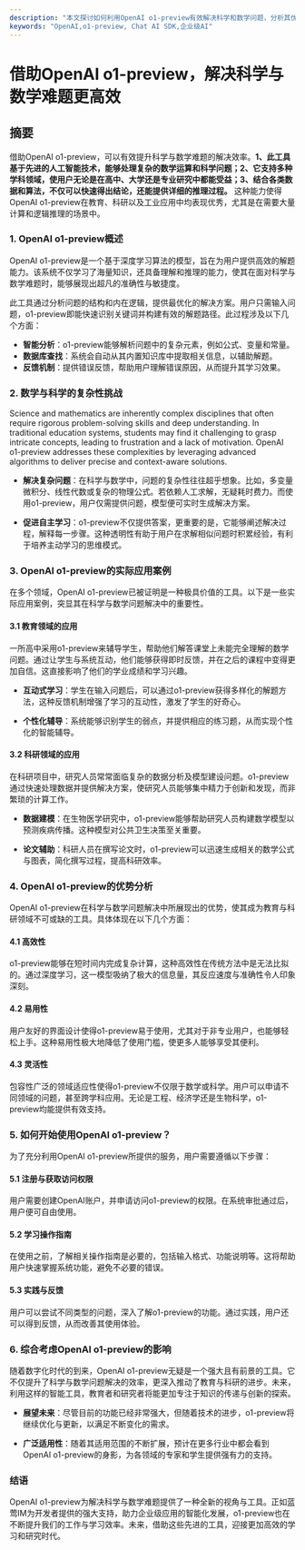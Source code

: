 ```yaml
---
description: "本文探讨如何利用OpenAI o1-preview有效解决科学和数学问题，分析其优势及实际应用案例。"
keywords: "OpenAI,o1-preview, Chat AI SDK,企业级AI"
---
```

# 借助OpenAI o1-preview，解决科学与数学难题更高效  

  

## 摘要

借助OpenAI o1-preview，可以有效提升科学与数学难题的解决效率。**1、此工具基于先进的人工智能技术，能够处理复杂的数学运算和科学问题；2、它支持多种学科领域，使用户无论是在高中、大学还是专业研究中都能受益；3、结合各类数据和算法，不仅可以快速得出结论，还能提供详细的推理过程。** 这种能力使得OpenAI o1-preview在教育、科研以及工业应用中均表现优秀，尤其是在需要大量计算和逻辑推理的场景中。

### 1. OpenAI o1-preview概述

OpenAI o1-preview是一个基于深度学习算法的模型，旨在为用户提供高效的解题能力。该系统不仅学习了海量知识，还具备理解和推理的能力，使其在面对科学与数学难题时，能够展现出超凡的准确性与敏捷度。

此工具通过分析问题的结构和内在逻辑，提供最优化的解决方案。用户只需输入问题，o1-preview即能快速识别关键词并构建有效的解题路径。此过程涉及以下几个方面：

- **智能分析**：o1-preview能够解析问题中的复杂元素，例如公式、变量和常量。
- **数据库查找**：系统会自动从其内置知识库中提取相关信息，以辅助解题。
- **反馈机制**：提供错误反馈，帮助用户理解错误原因，从而提升其学习效果。

### 2. 数学与科学的复杂性挑战

Science and mathematics are inherently complex disciplines that often require rigorous problem-solving skills and deep understanding. In traditional education systems, students may find it challenging to grasp intricate concepts, leading to frustration and a lack of motivation. OpenAI o1-preview addresses these complexities by leveraging advanced algorithms to deliver precise and context-aware solutions.

- **解决复杂问题**：在科学与数学中，问题的复杂性往往超乎想象。比如，多变量微积分、线性代数或复杂的物理公式。若依赖人工求解，无疑耗时费力。而使用o1-preview，用户仅需提供问题，模型便可实时生成解决方案。
  
- **促进自主学习**：o1-preview不仅提供答案，更重要的是，它能够阐述解决过程，解释每一步骤。这种透明性有助于用户在求解相似问题时积累经验，有利于培养主动学习的思维模式。

### 3. OpenAI o1-preview的实际应用案例

在多个领域，OpenAI o1-preview已被证明是一种极具价值的工具。以下是一些实际应用案例，突显其在科学与数学问题解决中的重要性。

#### 3.1 教育领域的应用

一所高中采用o1-preview来辅导学生，帮助他们解答课堂上未能完全理解的数学问题。通过让学生与系统互动，他们能够获得即时反馈，并在之后的课程中变得更加自信。这直接影响了他们的学业成绩和学习兴趣。

- **互动式学习**：学生在输入问题后，可以通过o1-preview获得多样化的解题方法，这种反馈机制增强了学习的互动性，激发了学生的好奇心。

- **个性化辅导**：系统能够识别学生的弱点，并提供相应的练习题，从而实现个性化的智能辅导。

#### 3.2 科研领域的应用

在科研项目中，研究人员常常面临复杂的数据分析及模型建设问题。o1-preview通过快速处理数据并提供解决方案，使研究人员能够集中精力于创新和发现，而非繁琐的计算工作。

- **数据建模**：在生物医学研究中，o1-preview能够帮助研究人员构建数学模型以预测疾病传播。这种模型对公共卫生决策至关重要。

- **论文辅助**：科研人员在撰写论文时，o1-preview可以迅速生成相关的数学公式与图表，简化撰写过程，提高科研效率。

### 4. OpenAI o1-preview的优势分析

OpenAI o1-preview在科学与数学问题解决中所展现出的优势，使其成为教育与科研领域不可或缺的工具。具体体现在以下几个方面：

#### 4.1 高效性

o1-preview能够在短时间内完成复杂计算，这种高效性在传统方法中是无法比拟的。通过深度学习，这一模型吸纳了极大的信息量，其反应速度与准确性令人印象深刻。

#### 4.2 易用性

用户友好的界面设计使得o1-preview易于使用，尤其对于非专业用户，也能够轻松上手。这种易用性极大地降低了使用门槛，使更多人能够享受其便利。

#### 4.3 灵活性

包容性广泛的领域适应性使得o1-preview不仅限于数学或科学。用户可以申请不同领域的问题，甚至跨学科应用。无论是工程、经济学还是生物科学，o1-preview均能提供有效支持。

### 5. 如何开始使用OpenAI o1-preview？

为了充分利用OpenAI o1-preview所提供的服务，用户需要遵循以下步骤：

#### 5.1 注册与获取访问权限

用户需要创建OpenAI账户，并申请访问o1-preview的权限。在系统审批通过后，用户便可自由使用。

#### 5.2 学习操作指南

在使用之前，了解相关操作指南是必要的，包括输入格式、功能说明等。这将帮助用户快速掌握系统功能，避免不必要的错误。

#### 5.3 实践与反馈

用户可以尝试不同类型的问题，深入了解o1-preview的功能。通过实践，用户还可以得到反馈，从而改善其使用体验。

### 6. 综合考虑OpenAI o1-preview的影响

随着数字化时代的到来，OpenAI o1-preview无疑是一个强大且有前景的工具。它不仅提升了科学与数学问题解决的效率，更深入推动了教育与科研的进步。未来，利用这样的智能工具，教育者和研究者将能更加专注于知识的传递与创新的探索。

- **展望未来**：尽管目前的功能已经非常强大，但随着技术的进步，o1-preview将继续优化与更新，以满足不断变化的需求。

- **广泛适用性**：随着其适用范围的不断扩展，预计在更多行业中都会看到OpenAI o1-preview的身影，为各领域的专家和学生提供强有力的支持。

### 结语

OpenAI o1-preview为解决科学与数学难题提供了一种全新的视角与工具。正如蓝莺IM为开发者提供的强大支持，助力企业级应用的智能化发展，o1-preview也在不断提升我们的工作与学习效率。未来，借助这些先进的工具，迎接更加高效的学习和研究时代。
